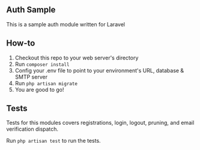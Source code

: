 ## Auth Sample
This is a sample auth module written for Laravel

## How-to
1. Checkout this repo to your web server's directory
2. Run `composer install`
3. Config your .env file to point to your environment's URL, database & SMTP server
4. Run `php artisan migrate`
5. You are good to go!

## Tests
Tests for this modules covers registrations, login, logout, pruning, and email verification dispatch.

Run `php artisan test` to run the tests.
